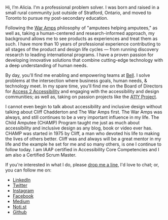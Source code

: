 Hi, I’m Alicia. I'm a professional problem solver. I was born and raised in a small rural community just outside of Stratford, Ontario, and moved to Toronto to pursue my post-secondary education.

Following the <a href="https://www.waramps.ca/home/">War Amps</a> philosophy of "amputees helping amputees," as well as, taking a human-centered and research-informed approach, my background allows me to see products as experiences and treat them as such. I have more than 10 years of professional experience contributing to all stages of the product and design life cycles — from running discovery research to leading international programs. I have a proven passion for developing innovative solutions that combine cutting-edge technology with a deep understanding of human needs. 

By day, you'll find me enabling and empowering teams at <a href="https://www.bell.ca/accessibility_services/">Bell</a>. I solve problems at the intersection where business goals, human needs, & technology meet.  In my spare time, you'll find me on the Board of Directors for <a href="https://access2accessibility.com/">Access 2 Accessibility</a> and engaging with the accessibility and design communities; as well as, taking on passion projects like the <a href="https://a11yproject.com/">A11Y Project</a>.

I cannot even begin to talk about accessibility and inclusive design without talking about Cliff Chadderton and The War Amps first. The War Amps was always, and still continues to be a very important influence in my life. The Child Amputee (CHAMP) Program taught me just as much about accessibility and inclusive design as any blog, book or video ever has. CHAMP was started in 1975 by Cliff, a man who devoted his life to making the lives of others better. Cliff was and always will be a great mentor in my life and the example he set for me and so many others, is one I continue to follow today. I am IAAP certified in Accessibility Core Competencies and I am also a Certified Scrum Master.  

If you're interested in what I do, please <a href="mailto:hello@alicia.design">drop me a line,</a> I'd love to chat; or, you can follow me on:    
 <P>
 <ul>
  <li><a href="https://www.linkedin.com/in/aliciajarvis/">LinkedIn</a></li>
  <li><a href="https://twitter.com/a11yalicia">Twitter</a></li> 
  <li><a href="https://www.instagram.com/a11yAlicia/">Instagram</a></li>
  <li><a href="https://www.facebook.com/A11yAlicia">Facebook</a></li> 
  <li><a href="https://medium.com/@A11yAlicia">Medium </a></li>
  <li><a href="https://noti.st/a11yalicia">Noti.st </a></li>
  <li><a href="https://github.com/AliciaJarvis">Github</a></li>
 </ul>
</p>
 
